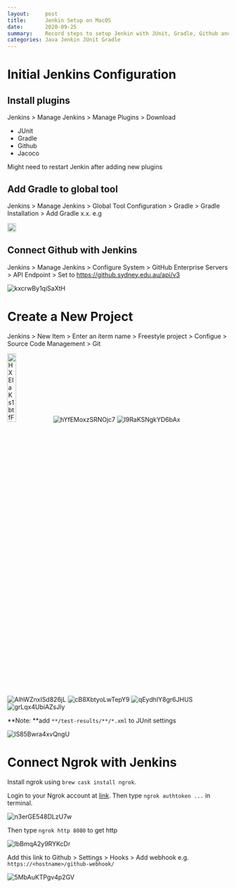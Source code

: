 ```yaml
---
layout:     post
title:      Jenkin Setup on MacOS
date:       2020-09-25
summary:    Record steps to setup Jenkin with JUnit, Gradle, Github and Jacoco 
categories: Java Jenkin JUnit Gradle
---
```


# Initial Jenkins Configuration 

## Install plugins

Jenkins > Manage Jenkins > Manage Plugins > Download 

-   JUnit
-   Gradle
-   Github
-   Jacoco

Might need to restart Jenkin after adding new plugins

## Add Gradle to global tool 

Jenkins > Manage Jenkins > Global Tool Configuration > Gradle > Gradle Installation > Add Gradle x.x. e.g

<img src='https://i.loli.net/2020/09/25/nhRTYzqfLpA1urW.png' alt='nhRTYzqfLpA1urW' style="width:20%;height:20px;"/>

## Connect Github with Jenkins 

Jenkins > Manage Jenkins > Configure System > GitHub Enterprise Servers > API Endpoint > Set to https://github.sydney.edu.au/api/v3

<img src='https://i.loli.net/2020/09/25/kxcrwBy1qiSaXtH.png' alt='kxcrwBy1qiSaXtH'/>

# Create a New Project 

Jenkins > New Item > Enter an iterm name > Freestyle project > Configue > Source Code Management > Git

<img src='https://i.loli.net/2020/09/25/HXEIaKs1btfF3kQ.png' alt='HXEIaKs1btfF3kQ' style="width:20%;"/>

<img src='https://i.loli.net/2020/09/25/hYfEMoxzSRNOjc7.png' alt='hYfEMoxzSRNOjc7'/>

<img src='https://i.loli.net/2020/09/25/I9RaKSNgkYD6bAx.png' alt='I9RaKSNgkYD6bAx'/>

<img src='https://i.loli.net/2020/09/25/AlhWZnxISd826jL.png' alt='AlhWZnxISd826jL'/>

<img src='https://i.loli.net/2020/09/25/cB8XbtyoLwTepY9.png' alt='cB8XbtyoLwTepY9'/>

<img src='https://i.loli.net/2020/09/25/qEydhIY8gr6JHUS.png' alt='qEydhIY8gr6JHUS'/>

<img src='https://i.loli.net/2020/09/25/grLqx4UbiAZsJly.png' alt='grLqx4UbiAZsJly'/>

**Note: **add `**/test-results/**/*.xml` to JUnit settings

<img src='https://i.loli.net/2020/09/25/lS85Bwra4xvQngU.png' alt='lS85Bwra4xvQngU'/>

# Connect Ngrok with Jenkins

Install ngrok using `brew cask install ngrok`. 

Login to your Ngrok account at [link](https://dashboard.ngrok.com/get-started/setup). Then type `ngrok authtoken ...` in terminal. 

<img src='https://i.loli.net/2020/09/25/n3erGE548DLzU7w.png' alt='n3erGE548DLzU7w'/>

Then type `ngrok http 8080` to get http

<img src='https://i.loli.net/2020/09/25/IbBmqA2y9RYKcDr.png' alt='IbBmqA2y9RYKcDr'/>

Add this link to Github > Settings > Hooks > Add webhook e.g. `https://<hostname>/github-webhook/`

<img src='https://i.loli.net/2020/09/25/5MbAuKTPgv4p2GV.png' alt='5MbAuKTPgv4p2GV'/>



